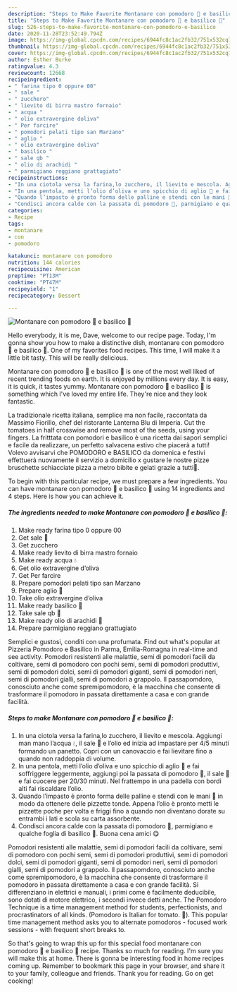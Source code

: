 ```yaml
---
description: "Steps to Make Favorite Montanare con pomodoro 🍅 e basilico 🌿"
title: "Steps to Make Favorite Montanare con pomodoro 🍅 e basilico 🌿"
slug: 526-steps-to-make-favorite-montanare-con-pomodoro-e-basilico
date: 2020-11-28T23:52:49.794Z
image: https://img-global.cpcdn.com/recipes/6944fc8c1ac2fb32/751x532cq70/montanare-con-pomodoro-🍅-e-basilico-🌿-recipe-main-photo.jpg
thumbnail: https://img-global.cpcdn.com/recipes/6944fc8c1ac2fb32/751x532cq70/montanare-con-pomodoro-🍅-e-basilico-🌿-recipe-main-photo.jpg
cover: https://img-global.cpcdn.com/recipes/6944fc8c1ac2fb32/751x532cq70/montanare-con-pomodoro-🍅-e-basilico-🌿-recipe-main-photo.jpg
author: Esther Burke
ratingvalue: 4.3
reviewcount: 12668
recipeingredient:
- " farina tipo 0 oppure 00"
- " sale "
- " zucchero"
- " lievito di birra mastro fornaio"
- " acqua "
- " olio extravergine doliva"
- " Per farcire"
- " pomodori pelati tipo san Marzano"
- " aglio "
- " olio extravergine doliva"
- " basilico "
- " sale qb "
- " olio di arachidi "
- " parmigiano reggiano grattugiato"
recipeinstructions:
- "In una ciotola versa la farina,lo zucchero, il lievito e mescola. Aggiungi man mano l’acqua 💧, il sale 🧂 e l’olio ed inizia ad impastare per 4/5 minuti formando un panetto. Copri con un canovaccio e fai lievitare fino a quando non raddoppia di volume."
- "In una pentola, metti l’olio d’oliva e uno spicchio di aglio 🧄 e fai soffriggere leggermente, aggiungi poi la passata di pomodoro 🥫, il sale 🧂 e fai cuocere per 20/30 minuti. Nel frattempo in una padella con bordi alti fai riscaldare l’olio."
- "Quando l’impasto è pronto forma delle palline e stendi con le mani 🙌 in modo da ottenere delle pizzette tonde. Appena l’olio è pronto metti le pizzette poche per volta e friggi fino a quando non diventano dorate su entrambi i lati e scola su carta assorbente."
- "Condisci ancora calde con la passata di pomodoro 🥫, parmigiano e qualche foglia di basilico 🌿. Buona cena amici 😋"
categories:
- Recipe
tags:
- montanare
- con
- pomodoro

katakunci: montanare con pomodoro 
nutrition: 144 calories
recipecuisine: American
preptime: "PT13M"
cooktime: "PT47M"
recipeyield: "1"
recipecategory: Dessert

---
```



![Montanare con pomodoro 🍅 e basilico 🌿](https://img-global.cpcdn.com/recipes/6944fc8c1ac2fb32/751x532cq70/montanare-con-pomodoro-🍅-e-basilico-🌿-recipe-main-photo.jpg)

Hello everybody, it is me, Dave, welcome to our recipe page. Today, I'm gonna show you how to make a distinctive dish, montanare con pomodoro 🍅 e basilico 🌿. One of my favorites food recipes. This time, I will make it a little bit tasty. This will be really delicious.

Montanare con pomodoro 🍅 e basilico 🌿 is one of the most well liked of recent trending foods on earth. It is enjoyed by millions every day. It is easy, it is quick, it tastes yummy. Montanare con pomodoro 🍅 e basilico 🌿 is something which I've loved my entire life. They're nice and they look fantastic.

La tradizionale ricetta italiana, semplice ma non facile, raccontata da Massimo Fiorillo, chef del ristorante Lanterna Blu di Imperia. Cut the tomatoes in half crosswise and remove most of the seeds, using your fingers. La fritttata con pomodori e basilico è una ricetta dai sapori semplici e facile da realizzare, un perfetto salvacena estivo che piacerà a tutti! Volevo avvisarvi che POMODORO e BASILICO da domenica e festivi effettuerà nuovamente il servizio a domicilio x gustare le nostre pizze bruschette schiacciate pizza a metro bibite e gelati grazie a tutti🍅.


To begin with this particular recipe, we must prepare a few ingredients. You can have montanare con pomodoro 🍅 e basilico 🌿 using 14 ingredients and 4 steps. Here is how you can achieve it.

<!--inarticleads1-->

##### The ingredients needed to make Montanare con pomodoro 🍅 e basilico 🌿:

1. Make ready  farina tipo 0 oppure 00
1. Get  sale 🧂
1. Get  zucchero
1. Make ready  lievito di birra mastro fornaio
1. Make ready  acqua 💧
1. Get  olio extravergine d’oliva
1. Get  Per farcire
1. Prepare  pomodori pelati tipo san Marzano
1. Prepare  aglio 🧄
1. Take  olio extravergine d’oliva
1. Make ready  basilico 🌿
1. Take  sale qb 🧂
1. Make ready  olio di arachidi 🥜
1. Prepare  parmigiano reggiano grattugiato


Semplici e gustosi, conditi con una profumata. Find out what&#39;s popular at Pizzeria Pomodoro e Basilico in Parma, Emilia-Romagna in real-time and see activity. Pomodori resistenti alle malattie, semi di pomodori facili da coltivare, semi di pomodoro con pochi semi, semi di pomodori produttivi, semi di pomodori dolci, semi di pomodori giganti, semi di pomodori neri, semi di pomodori gialli, semi di pomodori a grappolo. Il passapomdoro, conosciuto anche come spremipomodoro, è la macchina che consente di trasformare il pomodoro in passata direttamente a casa e con grande facilità. 

<!--inarticleads2-->

##### Steps to make Montanare con pomodoro 🍅 e basilico 🌿:

1. In una ciotola versa la farina,lo zucchero, il lievito e mescola. Aggiungi man mano l’acqua 💧, il sale 🧂 e l’olio ed inizia ad impastare per 4/5 minuti formando un panetto. Copri con un canovaccio e fai lievitare fino a quando non raddoppia di volume.
1. In una pentola, metti l’olio d’oliva e uno spicchio di aglio 🧄 e fai soffriggere leggermente, aggiungi poi la passata di pomodoro 🥫, il sale 🧂 e fai cuocere per 20/30 minuti. Nel frattempo in una padella con bordi alti fai riscaldare l’olio.
1. Quando l’impasto è pronto forma delle palline e stendi con le mani 🙌 in modo da ottenere delle pizzette tonde. Appena l’olio è pronto metti le pizzette poche per volta e friggi fino a quando non diventano dorate su entrambi i lati e scola su carta assorbente.
1. Condisci ancora calde con la passata di pomodoro 🥫, parmigiano e qualche foglia di basilico 🌿. Buona cena amici 😋


Pomodori resistenti alle malattie, semi di pomodori facili da coltivare, semi di pomodoro con pochi semi, semi di pomodori produttivi, semi di pomodori dolci, semi di pomodori giganti, semi di pomodori neri, semi di pomodori gialli, semi di pomodori a grappolo. Il passapomdoro, conosciuto anche come spremipomodoro, è la macchina che consente di trasformare il pomodoro in passata direttamente a casa e con grande facilità. Si differenziano in elettrici e manuali, i primi come è facilmente deducibile, sono dotati di motore elettrico, i secondi invece detti anche. The Pomodoro Technique is a time management method for students, perfectionists, and procrastinators of all kinds. (Pomodoro is Italian for tomato. 🍅). This popular time management method asks you to alternate pomodoros - focused work sessions - with frequent short breaks to. 

So that's going to wrap this up for this special food montanare con pomodoro 🍅 e basilico 🌿 recipe. Thanks so much for reading. I'm sure you will make this at home. There is gonna be interesting food in home recipes coming up. Remember to bookmark this page in your browser, and share it to your family, colleague and friends. Thank you for reading. Go on get cooking!
